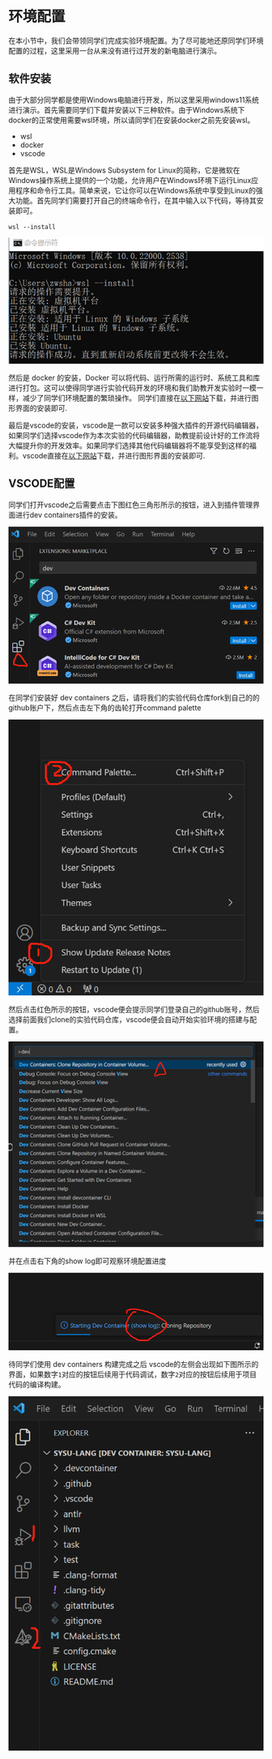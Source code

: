 # 环境配置
在本小节中，我们会带领同学们完成实验环境配置。为了尽可能地还原同学们环境配置的过程，这里采用一台从来没有进行过开发的新电脑进行演示。



## 软件安装
由于大部分同学都是使用Windows电脑进行开发，所以这里采用windows11系统进行演示。首先需要同学们下载并安装以下三种软件。由于Windows系统下docker的正常使用需要wsl环境，所以请同学们在安装docker之前先安装wsl。
- wsl
- docker
- vscode

首先是WSL，WSL是Windows Subsystem for Linux的简称，它是微软在Windows操作系统上提供的一个功能，允许用户在Windows环境下运行Linux应用程序和命令行工具。简单来说，它让你可以在Windows系统中享受到Linux的强大功能。首先同学们需要打开自己的终端命令行，在其中输入以下代码，等待其安装即可。
```
wsl --install
```
![WSL安装示意](../images/wsl1.png)

然后是 docker 的安装，Docker 可以将代码、运行所需的运行时、系统工具和库进行打包。这可以使得同学进行实验代码开发的环境和我们助教开发实验时一模一样，减少了同学们环境配置的繁琐操作。
同学们直接在[以下网站](https://www.docker.com/products/docker-desktop/)下载，并进行图形界面的安装即可.

最后是vscode的安装，vscode是一款可以安装多种强大插件的开源代码编辑器，如果同学们选择vscode作为本次实验的代码编辑器，助教提前设计好的工作流将大幅提升你的开发效率。如果同学们选择其他代码编辑器将不能享受到这样的福利。vscode直接在[以下网站](https://code.visualstudio.com/)下载，并进行图形界面的安装即可.

## VSCODE配置
同学们打开vscode之后需要点击下图红色三角形所示的按钮，进入到插件管理界面进行dev containers插件的安装。

![WSL安装示意](../images/vscodeplugin.png)

在同学们安装好 dev containers 之后，请将我们的实验代码仓库fork到自己的的github账户下，然后点击左下角的齿轮打开command palette

![dev安装示意](../images/devcon1.png)

然后点击红色所示的按钮，vscode便会提示同学们登录自己的github账号，然后选择前面我们clone的实验代码仓库，vscode便会自动开始实验环境的搭建与配置。

![dev安装示意2](../images/devcon2.png)

并在点击右下角的show log即可观察环境配置进度

![showlog](../images/showlog.png)

待同学们使用 dev containers 构建完成之后 vscode的左侧会出现如下图所示的界面，如果数字`1`对应的按钮后续用于代码调试，数字`2`对应的按钮后续用于项目代码的编译构建。

![showlog](../images/envok.png)


